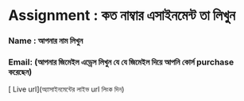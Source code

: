 # Assignment :  কত নাম্বার এসাইনমেন্ট তা লিখুন
### Name :  আপনার নাম লিখুন
### Email: (আপনার জিমেইল এড্রেস লিখুন যে যে জিমেইল দিয়ে আপনি কোর্স purchase করেছেন)
[ Live url](অ্যাসাইনমেন্টের লাইভ url লিংক দিন)
